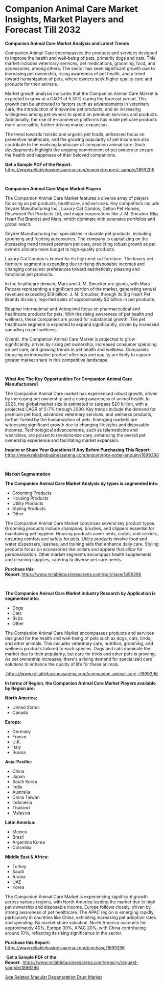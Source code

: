 <p><h1>Companion Animal Care Market Insights, Market Players and Forecast Till 2032</h1></p><p><strong>Companion Animal Care Market Analysis and Latest Trends</strong></p>
<p><p>Companion Animal Care encompasses the products and services designed to improve the health and well-being of pets, primarily dogs and cats. This market includes veterinary services, pet medications, grooming, food, and accessories, among others. The sector has seen significant growth due to increasing pet ownership, rising awareness of pet health, and a trend toward humanization of pets, where owners seek higher quality care and products for their animals.</p><p>Market growth analysis indicates that the Companion Animal Care Market is expected to grow at a CAGR of 5.30% during the forecast period. This growth can be attributed to factors such as advancements in veterinary care, the introduction of innovative pet products, and an increasing willingness among pet owners to spend on premium services and products. Additionally, the rise of e-commerce platforms has made pet care products more accessible, further driving market expansion. </p><p>The trend towards holistic and organic pet foods, enhanced focus on preventive healthcare, and the growing popularity of pet insurance also contribute to the evolving landscape of companion animal care. Such developments highlight the ongoing commitment of pet owners to ensure the health and happiness of their beloved companions.</p></p>
<p><strong>Get a Sample PDF of the Report:&nbsp;</strong> <a href="https://www.reliablebusinessarena.com/enquiry/request-sample/1899296?utm_campaign=3165&utm_medium=2&utm_source=Github&utm_content=ia&utm_term=09032025&utm_id=companion-animal-care">https://www.reliablebusinessarena.com/enquiry/request-sample/1899296</a></p>
<p>&nbsp;</p>
<p><strong>Companion Animal Care Major Market Players</strong></p>
<p><p>The Companion Animal Care Market features a diverse array of players focusing on pet products, healthcare, and services. Key competitors include Snyder Manufacturing Inc., Luxury Cat Condos, Delton Pet Homes, Rosewood Pet Products Ltd, and major corporations like J. M. Smucker (Big Heart Pet Brands) and Mars, which dominate with extensive portfolios and global reach.</p><p>Snyder Manufacturing Inc. specializes in durable pet products, including grooming and feeding accessories. The company is capitalizing on the increasing trend toward premium pet care, predicting robust growth as pet owners allocate more budget to high-quality products.</p><p>Luxury Cat Condos is known for its high-end cat furniture. The luxury pet furniture segment is expanding due to rising disposable incomes and changing consumer preferences toward aesthetically pleasing and functional pet products. </p><p>In the healthcare domain, Mars and J. M. Smucker are giants, with Mars Petcare representing a significant portion of the market, generating annual revenues exceeding $18 billion. J. M. Smucker, through its Big Heart Pet Brands division, reported sales of approximately $2 billion in pet products.</p><p>Beaphar International and Vetoquinol focus on pharmaceutical and healthcare products for pets. With the rising awareness of pet health and wellness, these companies are poised for substantial growth. The pet healthcare segment is expected to expand significantly, driven by increased spending on pet wellness.</p><p>Overall, the Companion Animal Care Market is projected to grow significantly, driven by rising pet ownership, increased consumer spending on pet care, and growing trends in pet health and wellness. Companies focusing on innovative product offerings and quality are likely to capture greater market share in this competitive landscape.</p></p>
<p>&nbsp;</p>
<p><strong>What Are The Key Opportunities For Companion Animal Care Manufacturers?</strong></p>
<p><p>The Companion Animal Care market has experienced robust growth, driven by increasing pet ownership and a rising awareness of animal health. In 2023, the global market size is estimated to surpass $20 billion, with a projected CAGR of 5-7% through 2030. Key trends include the demand for premium pet food, advanced veterinary services, and wellness products, further fueled by the humanization of pets. Emerging markets are witnessing significant growth due to changing lifestyles and disposable incomes. Technological advancements, such as telemedicine and wearables, are poised to revolutionize care, enhancing the overall pet ownership experience and facilitating market expansion.</p></p>
<p><strong>Inquire or Share Your Questions If Any Before Purchasing This Report:</strong> <a href="https://www.reliablebusinessarena.com/enquiry/pre-order-enquiry/1899296?utm_campaign=3165&utm_medium=2&utm_source=Github&utm_content=ia&utm_term=09032025&utm_id=companion-animal-care">https://www.reliablebusinessarena.com/enquiry/pre-order-enquiry/1899296</a></p>
<p>&nbsp;</p>
<p><strong>Market Segmentation</strong></p>
<p><strong>The Companion Animal Care Market Analysis by types is segmented into:</strong></p>
<p><ul><li>Grooming Products</li><li>Housing Products</li><li>Utility Products</li><li>Styling Products</li><li>Other</li></ul></p>
<p><p>The Companion Animal Care Market comprises several key product types. Grooming products include shampoos, brushes, and clippers essential for maintaining pet hygiene. Housing products cover beds, crates, and carriers, ensuring comfort and safety for pets. Utility products involve food and water dispensers, leashes, and training aids that enhance daily care. Styling products focus on accessories like collars and apparel that allow for personalization. Other market segments encompass health supplements and cleaning supplies, catering to diverse pet care needs.</p></p>
<p><strong>Purchase this Report:&nbsp;</strong><a href="https://www.reliablebusinessarena.com/purchase/1899296?utm_campaign=3165&utm_medium=2&utm_source=Github&utm_content=ia&utm_term=09032025&utm_id=companion-animal-care">https://www.reliablebusinessarena.com/purchase/1899296</a></p>
<p>&nbsp;</p>
<p><strong>The Companion Animal Care Market Industry Research by Application is segmented into:</strong></p>
<p><ul><li>Dogs</li><li>Cats</li><li>Birds</li><li>Other</li></ul></p>
<p><p>The Companion Animal Care Market encompasses products and services designed for the health and well-being of pets such as dogs, cats, birds, and other animals. This includes veterinary care, nutrition, grooming, and wellness products tailored to each species. Dogs and cats dominate the market due to their popularity, but care for birds and other pets is growing. As pet ownership increases, there's a rising demand for specialized care solutions to enhance the quality of life for these animals.</p></p>
<p><a href="https://www.reliablebusinessarena.com/companion-animal-care-r1899296?utm_campaign=3165&utm_medium=2&utm_source=Github&utm_content=ia&utm_term=09032025&utm_id=companion-animal-care">&nbsp;https://www.reliablebusinessarena.com/companion-animal-care-r1899296</a></p>
<p><strong>In terms of Region, the Companion Animal Care Market Players available by Region are:</strong></p>
<p>
    <p> <strong> North America: </strong>
        <ul>
            <li>United States</li>
            <li>Canada</li>
        </ul>
        </p> 
    <p> <strong> Europe: </strong>
        <ul>
            <li>Germany</li>
            <li>France</li>
            <li>U.K.</li>
            <li>Italy</li>
            <li>Russia</li>
        </ul>
        </p> 
    <p> <strong> Asia-Pacific: </strong>
        <ul>
            <li>China</li>
            <li>Japan</li>
            <li>South Korea</li>
            <li>India</li>
            <li>Australia</li>
            <li>China Taiwan</li>
            <li>Indonesia</li>
            <li>Thailand</li>
            <li>Malaysia</li>
        </ul>
        </p> 
    <p> <strong> Latin America: </strong>
        <ul>
            <li>Mexico</li>
            <li>Brazil</li>
            <li>Argentina Korea</li>
            <li>Colombia</li>
        </ul>
        </p> 
    <p> <strong> Middle East & Africa: </strong>
        <ul>
            <li>Turkey</li>
            <li>Saudi</li>
            <li>Arabia</li>
            <li>UAE</li>
            <li>Korea</li>
        </ul>
    </p>
    </p>
<p><p>The Companion Animal Care Market is experiencing significant growth across various regions, with North America leading the market due to high pet ownership and disposable income. Europe follows closely, driven by strong awareness of pet healthcare. The APAC region is emerging rapidly, particularly in countries like China, exhibiting increasing pet adoption rates and spending. By market share valuation, North America accounts for approximately 40%, Europe 30%, APAC 20%, with China contributing around 10%, reflecting its rising significance in the sector.</p></p>
<p><strong>Purchase this Report: </strong><a href="https://www.reliablebusinessarena.com/purchase/1899296?utm_campaign=3165&utm_medium=2&utm_source=Github&utm_content=ia&utm_term=09032025&utm_id=companion-animal-care">https://www.reliablebusinessarena.com/purchase/1899296</a></p>
<p>&nbsp;<strong>Get a Sample PDF of the Report:&nbsp;&nbsp;</strong><a href="https://www.reliablebusinessarena.com/enquiry/request-sample/1899296?utm_campaign=3165&utm_medium=2&utm_source=Github&utm_content=ia&utm_term=09032025&utm_id=companion-animal-care">https://www.reliablebusinessarena.com/enquiry/request-sample/1899296</a></p>
<p><strong></strong></p>
<p><p><a href="https://github.com/leehihkl/Market-Research-Report-List-1/blob/main/age-related-macular-degeneration-drug-market.md?utm_campaign=3165&utm_medium=2&utm_source=Github&utm_content=ia&utm_term=09032025&utm_id=companion-animal-care">Age Related Macular Degeneration Drug Market</a></p></p>